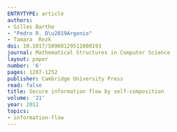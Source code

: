 ```yaml
---
ENTRYTYPE: article
authors:
- Gilles Barthe
- "Pedro R. D\u2019Argenio"
- Tamara  Rezk
doi: 10.1017/S0960129511000193
journal: Mathematical Structures in Computer Science
layout: paper
number: '6'
pages: 1207-1252
publisher: Cambridge University Press
read: false
title: Secure information flow by self-composition
volume: '21'
year: 2011
topics:
- information-flow
---
```


